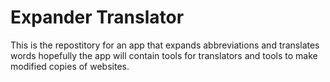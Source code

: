 # Expander Translator
This is the repostitory for an app that expands abbreviations and translates words hopefully the app will contain tools for translators and tools to make modified copies of websites.
